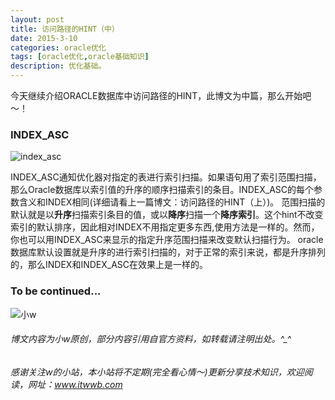 ```yaml
---
layout: post
title: 访问路径的HINT（中）
date: 2015-3-10
categories: oracle优化
tags: [oracle优化,oracle基础知识]
description: 优化基础。
---
```



今天继续介绍ORACLE数据库中访问路径的HINT，此博文为中篇，那么开始吧～！

### INDEX_ASC

![index_asc](https://docs.oracle.com/cd/E11882_01/server.112/e41084/img/index_asc_hint.gif)

INDEX_ASC通知优化器对指定的表进行索引扫描。如果语句用了索引范围扫描，那么Oracle数据库以索引值的升序的顺序扫描索引的条目。INDEX_ASC的每个参数含义和INDEX相同(详细请看上一篇博文：访问路径的HINT（上）)。
范围扫描的默认就是以**升序**扫描索引条目的值，或以**降序**扫描一个**降序索引**。这个hint不改变索引的默认排序，因此相对INDEX不用指定更多东西,使用方法是一样的。然而，你也可以用INDEX_ASC来显示的指定升序范围扫描来改变默认扫描行为。
oracle数据库默认设置就是升序的进行索引扫描的，对于正常的索引来说，都是升序排列的，那么INDEX和INDEX_ASC在效果上是一样的。







 
### To be continued...

![小w](https://wx2.sinaimg.cn/mw1024/891ecf4fly1fr361nvrcnj207w07sad7.jpg)

###### 博文内容为小w原创，部分内容引用自官方资料，如转载请注明出处。^_^

###### 感谢关注w的小站，本小站将不定期(完全看心情～)更新分享技术知识，欢迎阅读，网址：www.itwwb.com
